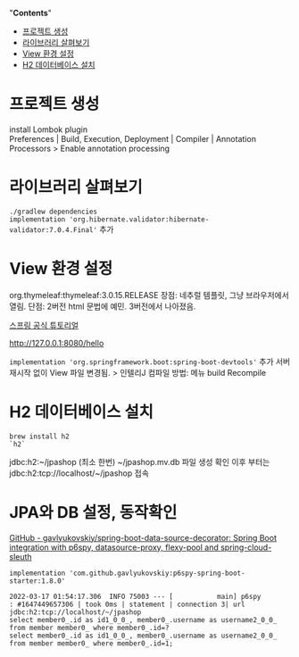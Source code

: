 <!-- START doctoc generated TOC please keep comment here to allow auto update -->
<!-- DON'T EDIT THIS SECTION, INSTEAD RE-RUN doctoc TO UPDATE -->
"**Contents**"

- [프로젝트 생성](#%ED%94%84%EB%A1%9C%EC%A0%9D%ED%8A%B8-%EC%83%9D%EC%84%B1)
- [라이브러리 살펴보기](#%EB%9D%BC%EC%9D%B4%EB%B8%8C%EB%9F%AC%EB%A6%AC-%EC%82%B4%ED%8E%B4%EB%B3%B4%EA%B8%B0)
- [View 환경 설정](#view-%ED%99%98%EA%B2%BD-%EC%84%A4%EC%A0%95)
- [H2 데이터베이스 설치](#h2-%EB%8D%B0%EC%9D%B4%ED%84%B0%EB%B2%A0%EC%9D%B4%EC%8A%A4-%EC%84%A4%EC%B9%98)

<!-- END doctoc generated TOC please keep comment here to allow auto update -->

# 프로젝트 생성

install Lombok plugin  
Preferences | Build, Execution, Deployment | Compiler | Annotation Processors > Enable annotation processing

# 라이브러리 살펴보기

`./gradlew dependencies`  
`implementation 'org.hibernate.validator:hibernate-validator:7.0.4.Final'` 추가

# View 환경 설정

org.thymeleaf:thymeleaf:3.0.15.RELEASE
장점: 네추럴 템플릿, 그냥 브라우저에서 열림.
단점: 2버전 html 문법에 예민. 3버전에서 나아졌음.

[스프링 공식 튜토리얼](https://spring.io/guides/gs/serving-web-content/)

http://127.0.0.1:8080/hello

`implementation 'org.springframework.boot:spring-boot-devtools'` 추가
서버 재시작 없이 View 파일 변경됨. > 인텔리J 컴파일 방법: 메뉴 build Recompile

# H2 데이터베이스 설치

```
brew install h2
`h2`
```

jdbc:h2:~/jpashop (최소 한번)
~/jpashop.mv.db 파일 생성 확인
이후 부터는 jdbc:h2:tcp://localhost/~/jpashop 접속

# JPA와 DB 설정, 동작확인

[GitHub - gavlyukovskiy/spring-boot-data-source-decorator: Spring Boot integration with p6spy, datasource-proxy, flexy-pool and spring-cloud-sleuth](https://github.com/gavlyukovskiy/spring-boot-data-source-decorator)  

`implementation 'com.github.gavlyukovskiy:p6spy-spring-boot-starter:1.8.0'`  
```
2022-03-17 01:54:17.306  INFO 75003 --- [           main] p6spy                                    : #1647449657306 | took 0ms | statement | connection 3| url jdbc:h2:tcp://localhost/~/jpashop
select member0_.id as id1_0_0_, member0_.username as username2_0_0_ from member member0_ where member0_.id=?
select member0_.id as id1_0_0_, member0_.username as username2_0_0_ from member member0_ where member0_.id=1;
```
